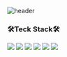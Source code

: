 <!-- ![header](https://capsule-render.vercel.app/api?type=waving&color=0:B3EBFF,100:FBC2EB&height=120&section=header&%text=Hi&nbsp;I'm&nbsp;Joohee&nbsp;lee&fontSize=50) -->
<!-- ![header](https://capsule-render.vercel.app/api?type=waving&color=0:FECC47,100:5A8D26&height=120&section=header&%text=Hi&nbsp;I'm&nbsp;Joohee&nbsp;lee&fontSize=50) -->
![header](https://capsule-render.vercel.app/api?type=waving&color=0:D0DE41,100:89C64D&height=120&section=header&%text=Hi&nbsp;I'm&nbsp;Joohee&nbsp;lee👋&fontSize=50)

<h3>🛠️Teck Stack🛠️</h3>
<p>
<img src="https://img.shields.io/badge/Java-FFFFFF?style=flat&logo=Java&logoColor=black"/> 
<img src="https://img.shields.io/badge/C%2B%2B-FFFFFF?style=flat&logo=C%2B%2B&logoColor=black"/>
<img src="https://img.shields.io/badge/SpringBoot-FFFFFF?style=flat&logo=SpringBoot&logoColor=black"/>
<img src="https://img.shields.io/badge/MySQL-FFFFFF?style=flat&logo=MySQL&logoColor=black"/> 
<img src="https://img.shields.io/badge/Jira-FFFFFF?style=flat&logo=Jira&logoColor=black"/> 
<img src="https://img.shields.io/badge/Figma-FFFFFF?style=flat&logo=Figma&logoColor=black"/> 
</p>

<!-- <h3 align="center">🛠️Teck Stack🛠️</h3>
<p align="center">
<img src="https://img.shields.io/badge/Java-FFFFFF?style=flat&logo=Java&logoColor=black"/> 
<img src="https://img.shields.io/badge/C%2B%2B-FFFFFF?style=flat&logo=C%2B%2B&logoColor=black"/>
<img src="https://img.shields.io/badge/SpringBoot-FFFFFF?style=flat&logo=SpringBoot&logoColor=black"/>
<img src="https://img.shields.io/badge/MySQL-FFFFFF?style=flat&logo=MySQL&logoColor=black"/> 
<img src="https://img.shields.io/badge/Jira-FFFFFF?style=flat&logo=Jira&logoColor=black"/> 
<img src="https://img.shields.io/badge/Figma-FFFFFF?style=flat&logo=Figma&logoColor=black"/> 
</p> -->


<!-- <p>
<img src="https://img.shields.io/badge/Java-007396?style=flat&logo=Java&logoColor=white"/> 
<img src="https://img.shields.io/badge/C%2B%2B-00599C?style=flat&logo=C%2B%2B&logoColor=white"/>
<img src="https://img.shields.io/badge/SpringBoot-6DB33F?style=flat&logo=SpringBoot&logoColor=white"/>
<img src="https://img.shields.io/badge/MySQL-4479A1?style=flat&logo=MySQL&logoColor=white"/> 
<img src="https://img.shields.io/badge/Jira-0052CC?style=flat&logo=Jira&logoColor=white"/> 
<img src="https://img.shields.io/badge/Figma-F24E1E?style=flat&logo=Figma&logoColor=white"/> 
</p>

<p>
 <img src="https://img.shields.io/badge/Swift-F05138?style=flat-square&logo=Swift&logoColor=white"/> 
 <img src="https://img.shields.io/badge/iOS-000000?style=flat-square&logo=iOS&logoColor=white"/>
 <img src="https://img.shields.io/badge/Unity-000000?style=flat-square&logo=Unity&logoColor=white"/>
 <img src="https://img.shields.io/badge/Redis-DC382D?style=flat-square&logo=Redis&logoColor=white"/>
 <img src="https://img.shields.io/badge/Firebase-FFCA28?style=flat-square&logo=Firebase&logoColor=white"/> 
 <img src="https://img.shields.io/badge/React-61DAFB?style=flat-square&logo=React&logoColor=white"/>
 <img src="https://img.shields.io/badge/Vue.js-4FC08D?style=flat-square&logo=Vue.js&logoColor=white"/>
 <img src="https://img.shields.io/badge/GitLab-FC6D26?style=flat-square&logo=GitLab&logoColor=white"/>
 <img src="https://img.shields.io/badge/Adobe Illustrator-FF9A00?style=flat-square&logo=Adobe Illustrator&logoColor=white"/
</p>

//2 - social
<p>
<img src="https://img.shields.io/badge/Java-007396?style=social&logo=appveyor"/> 
<img src="https://img.shields.io/badge/C%2B%2B-00599C?style=social&logo=C%2B%2B"/>
<img src="https://img.shields.io/badge/SpringBoot-6DB33F?style=social&logo=SpringBoot"/>
<img src="https://img.shields.io/badge/MySQL-4479A1?style=social&logo=MySQL"/> 
<img src="https://img.shields.io/badge/Jira-0052CC?style=social&logo=Jira"/> 
<img src="https://img.shields.io/badge/Figma-F24E1E?style=social&logo=Figma"/> 
</p>

//6 - 9cf
<p>
<img src="https://img.shields.io/badge/Java-9cf?style=flat&logo=Java&logoColor=black"/> 
<img src="https://img.shields.io/badge/C%2B%2B-9cf?style=flat&logo=C%2B%2B&logoColor=black"/>
<img src="https://img.shields.io/badge/SpringBoot-9cf?style=flat&logo=SpringBoot&logoColor=black"/>
<img src="https://img.shields.io/badge/MySQL-9cf?style=flat&logo=MySQL&logoColor=black"/> 
<img src="https://img.shields.io/badge/Jira-9cf?style=flat&logo=Jira&logoColor=black"/> 
<img src="https://img.shields.io/badge/Figma-9cf?style=flat&logo=Figma&logoColor=black"/> 
</p>

//6-2 - 9cf
<p>
<img src="https://img.shields.io/badge/Java-9cf?style=for-the-badge&logo=Java&logoColor=black"/> 
<img src="https://img.shields.io/badge/C%2B%2B-9cf?style=for-the-badge&logo=C%2B%2B&logoColor=black"/>
<img src="https://img.shields.io/badge/SpringBoot-9cf?style=for-the-badge&logo=SpringBoot&logoColor=black"/>
<img src="https://img.shields.io/badge/MySQL-9cf?style=for-the-badge&logo=MySQL&logoColor=black"/> 
<img src="https://img.shields.io/badge/Jira-9cf?style=for-the-badge&logo=Jira&logoColor=black"/> 
<img src="https://img.shields.io/badge/Figma-9cf?style=for-the-badge&logo=Figma&logoColor=black"/> 
</p>

//6-3 - green
<p>
<img src="https://img.shields.io/badge/Java-green?style=for-the-badge&logo=Java&logoColor=white"/> 
<img src="https://img.shields.io/badge/C%2B%2B-green?style=for-the-badge&logo=C%2B%2B&logoColor=white"/>
<img src="https://img.shields.io/badge/SpringBoot-green?style=for-the-badge&logo=SpringBoot&logoColor=white"/>
<img src="https://img.shields.io/badge/MySQL-green?style=for-the-badge&logo=MySQL&logoColor=white"/> 
<img src="https://img.shields.io/badge/Jira-green?style=for-the-badge&logo=Jira&logoColor=white"/> 
<img src="https://img.shields.io/badge/Figma-green?style=for-the-badge&logo=Figma&logoColor=white"/> 
</p>

//6-3 - white
<p>
<img src="https://img.shields.io/badge/Java-FFFFFF?style=for-the-badge&logo=Java&logoColor=white"/> 
<img src="https://img.shields.io/badge/C%2B%2B-FFFFFF?style=for-the-badge&logo=C%2B%2B&logoColor=white"/>
<img src="https://img.shields.io/badge/SpringBoot-FFFFFF?style=for-the-badge&logo=SpringBoot&logoColor=white"/>
<img src="https://img.shields.io/badge/MySQL-FFFFFF?style=for-the-badge&logo=MySQL&logoColor=white"/> 
<img src="https://img.shields.io/badge/Jira-FFFFFF?style=for-the-badge&logo=Jira&logoColor=white"/> 
<img src="https://img.shields.io/badge/Figma-FFFFFF?style=for-the-badge&logo=Figma&logoColor=white"/> 
</p>

//6-3 - success
<p>
<img src="https://img.shields.io/badge/Java-success?style=for-the-badge&logo=Java&logoColor=white"/> 
<img src="https://img.shields.io/badge/C%2B%2B-success?style=for-the-badge&logo=C%2B%2B&logoColor=white"/>
<img src="https://img.shields.io/badge/SpringBoot-success?style=for-the-badge&logo=SpringBoot&logoColor=white"/>
<img src="https://img.shields.io/badge/MySQL-success?style=for-the-badge&logo=MySQL&logoColor=white"/> 
<img src="https://img.shields.io/badge/Jira-success?style=for-the-badge&logo=Jira&logoColor=white"/> 
<img src="https://img.shields.io/badge/Figma-success?style=for-the-badge&logo=Figma&logoColor=white"/> 
</p>



<p>
 <img src="https://img.shields.io/badge/Swift-F05138?style=flat-square&logo=Swift&logoColor=white"/> 
 <img src="https://img.shields.io/badge/iOS-000000?style=flat-square&logo=iOS&logoColor=white"/>
 <img src="https://img.shields.io/badge/Unity-000000?style=flat-square&logo=Unity&logoColor=white"/>
 <img src="https://img.shields.io/badge/Redis-DC382D?style=flat-square&logo=Redis&logoColor=white"/>
 <img src="https://img.shields.io/badge/Firebase-FFCA28?style=flat-square&logo=Firebase&logoColor=white"/> 
 <img src="https://img.shields.io/badge/React-61DAFB?style=flat-square&logo=React&logoColor=white"/>
 <img src="https://img.shields.io/badge/Vue.js-4FC08D?style=flat-square&logo=Vue.js&logoColor=white"/>
 <img src="https://img.shields.io/badge/GitLab-FC6D26?style=flat-square&logo=GitLab&logoColor=white"/>
 <img src="https://img.shields.io/badge/Adobe Illustrator-FF9A00?style=flat-square&logo=Adobe Illustrator&logoColor=white"/
</p> -->

<!-- <h1 align="center">🛠️Teck Stack🛠️</h1>
<h3 align="center">Strong</h3>
<p align="center">
</p>
</br>
</br>


<h3 align="center">Knowledgeable</h3>

<h3 align="center">☁️Study Blog☁️</h3>
<p align="center">
 <a href="https://wngml56.tistory.com/"><img src="https://img.shields.io/badge/Tistory-09B3AF?style=flat-square&logo=Storyblok&logoColor=white"/></a>
<img src="https://img.shields.io/badge/Notion-f4eeed?style=flat-square&logo=Notion&logoColor=black"/>
 
</p>
</br>
</br>

<h3 align="center">💻Algorithm💻</h3>
<div align=center>
 
[![Solved.ac 프로필](http://mazassumnida.wtf/api/v2/generate_badge?boj=doohui96)](https://solved.ac/doohui96)
 
</div>
</br>
</br>

<h3 align="center">👋🏻Visitors👋🏻</h3>
<p align="center">
<a href="https://hits.seeyoufarm.com"><img src="https://hits.seeyoufarm.com/api/count/incr/badge.svg?url=https%3A%2F%2Fgithub.com%2FJ00HUI&count_bg=%2323C8D2&title_bg=%23555555&icon=github.svg&icon_color=%23E7E7E7&title=hits&edge_flat=false"/></a>
 </p> -->

<!-- <img src="https://img.shields.io/badge/Python-3766AB?style=flat-square&logo=Python&logoColor=white"/></a> -->
<!-- * version of npm used
* status of last build
* number of downloads happen over period of time
* license type -->
